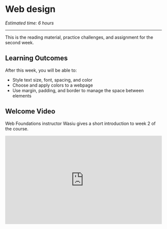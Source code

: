 # Web design

*Estimated time: 6 hours*

---

This is the reading material, practice challenges, and assignment for the second week. 

## **Learning Outcomes**

After this week, you will be able to:

- Style text size, font, spacing, and color
- Choose and apply colors to a webpage
- Use margin, padding, and border to manage the space between elements


## Welcome Video

<aside>

Web Foundations instructor Wasiu gives a short introduction to week 2 of the course.

</aside>

<div style="position: relative; padding-bottom: 56.25%; height: 0;"><iframe src="https://www.loom.com/embed/d64b4433c2034a2784f128b7aa26c984" frameborder="0" webkitallowfullscreen mozallowfullscreen allowfullscreen style="position: absolute; top: 0; left: 0; width: 100%; height: 100%;"></iframe></div>
